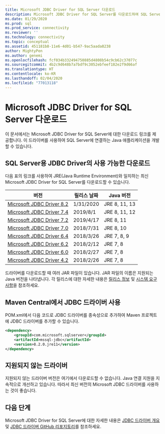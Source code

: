 ```yaml
---
title: Microsoft JDBC Driver for SQL Server 다운로드
description: Microsoft JDBC Driver for SQL Server를 다운로드하여 SQL Server에 연결하는 Java 애플리케이션을 개발합니다.
ms.date: 01/29/2020
ms.prod: sql
ms.prod_service: connectivity
ms.reviewer: ''
ms.technology: connectivity
ms.topic: conceptual
ms.assetid: 451181b8-11e6-4d01-b547-9ac5aada8238
author: MightyPen
ms.author: genemi
ms.openlocfilehash: fcf034b332494750885d4808b54c9cb62c37077c
ms.sourcegitcommit: 4b2c9d648b7a7bdf9c3052ebfeef182e2f9d66af
ms.translationtype: HT
ms.contentlocale: ko-KR
ms.lasthandoff: 02/04/2020
ms.locfileid: "77013118"
---
```

# <a name="download-microsoft-jdbc-driver-for-sql-server"></a>Microsoft JDBC Driver for SQL Server 다운로드

이 문서에서는 Microsoft JDBC Driver for SQL Server에 대한 다운로드 링크를 제공합니다. 이 드라이버를 사용하여 SQL Server에 연결하는 Java 애플리케이션을 개발할 수 있습니다.  

## <a name="available-downloads-of-jdbc-driver-for-sql-server"></a>SQL Server용 JDBC Driver의 사용 가능한 다운로드

다음 표의 링크를 사용하여 JRE(Java Runtime Environment)와 일치하는 최신 Microsoft JDBC Driver for SQL Server를 다운로드할 수 있습니다.

| 버전 | 릴리스 날짜 | Java 버전 |
|---|---|---|
| [Microsoft JDBC Driver 8.2](https://go.microsoft.com/fwlink/?linkid=2116870) | 1/31/2020 | JRE 8, 11, 13 |
| [Microsoft JDBC Driver 7.4](https://go.microsoft.com/fwlink/?linkid=2099962) | 2019/8/1 | JRE 8, 11, 12 |
| [Microsoft JDBC Driver 7.2](https://go.microsoft.com/fwlink/?linkid=2063159) | 2019/4/17 | JRE 8, 11 |
| [Microsoft JDBC Driver 7.0](https://go.microsoft.com/fwlink/?linkid=2005972) | 2018/7/31 | JRE 8, 10 |
| [Microsoft JDBC Driver 6.4](https://go.microsoft.com/fwlink/?linkid=868290)  | 2018/3/26 | JRE 7, 8, 9 |
| [Microsoft JDBC Driver 6.2](https://go.microsoft.com/fwlink/?linkid=852460) | 2018/2/12 | JRE 7, 8 |
| [Microsoft JDBC Driver 6.0](https://go.microsoft.com/fwlink/?LinkId=245496) | 2018/2/27 | JRE 7, 8 |
| [Microsoft JDBC Driver 4.2](https://go.microsoft.com/fwlink/?linkid=841534) | 2018/2/26 | JRE 7, 8 |

드라이버를 다운로드할 때 여러 JAR 파일이 있습니다. JAR 파일의 이름은 지원되는 Java 버전을 나타냅니다. 각 릴리스에 대한 자세한 내용은 [릴리스 정보](release-notes-for-the-jdbc-driver.md) 및 [시스템 요구 사항](system-requirements-for-the-jdbc-driver.md)을 참조하세요.

## <a name="using-the-jdbc-driver-with-maven-central"></a>Maven Central에서 JDBC 드라이버 사용

POM.xml에서 다음 코드로 JDBC 드라이버를 종속성으로 추가하여 Maven 프로젝트에 JDBC 드라이버를 추가할 수 있습니다.

```xml
<dependency>
    <groupId>com.microsoft.sqlserver</groupId>
    <artifactId>mssql-jdbc</artifactId>
    <version>8.2.0.jre11</version>
</dependency>
```  

## <a name="unsupported-drivers"></a>지원되지 않는 드라이버

지원되지 않는 드라이버 버전은 여기에서 다운로드할 수 없습니다. Java 연결 지원을 지속적으로 개선하고 있습니다. 따라서 최신 버전의 Microsoft JDBC 드라이버를 사용하는 것이 좋습니다.  
  
## <a name="next-steps"></a>다음 단계

Microsoft JDBC Driver for SQL Server에 대한 자세한 내용은 [JDBC 드라이버 개요](overview-of-the-jdbc-driver.md) 및 [JDBC 드라이버 GitHub 리포지토리](https://github.com/microsoft/mssql-jdbc/blob/dev/README.md)를 참조하세요.
